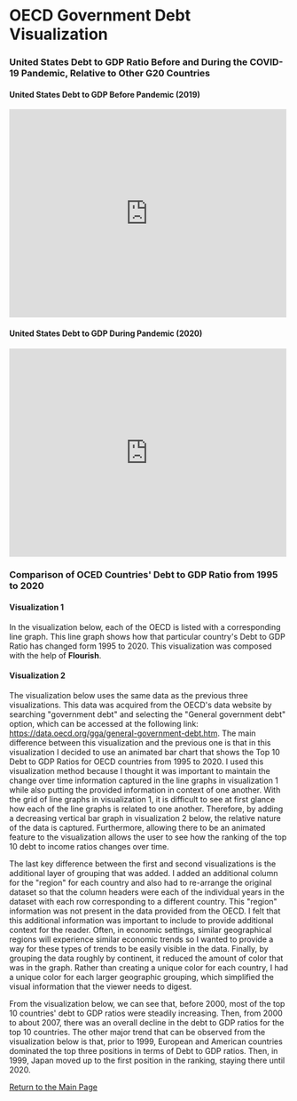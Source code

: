 # OECD Government Debt Visualization
### United States Debt to GDP Ratio Before and During the COVID-19 Pandemic, Relative to Other G20 Countries
#### United States Debt to GDP Before Pandemic (2019)
<iframe src="https://data.oecd.org/chart/6viM" width="500" height="375" style="border: 0" mozallowfullscreen="true" webkitallowfullscreen="true" allowfullscreen="true"><a href="https://data.oecd.org/chart/6viM" target="_blank">OECD Chart: General government debt, Total, % of GDP, Annual, 2019</a></iframe>


#### United States Debt to GDP During Pandemic (2020)
<iframe src="https://data.oecd.org/chart/6viO" width="500" height="375" style="border: 0" mozallowfullscreen="true" webkitallowfullscreen="true" allowfullscreen="true"><a href="https://data.oecd.org/chart/6viO" target="_blank">OECD Chart: General government debt, Total, % of GDP, Annual, 2020</a></iframe>

### Comparison of OCED Countries' Debt to GDP Ratio from 1995 to 2020

#### Visualization 1

In the visualization below, each of the OECD is listed with a corresponding line graph. This line graph shows how that particular country's Debt to GDP Ratio has changed form 1995 to 2020. This visualization was composed with the help of **Flourish**.

<div class="flourish-embed flourish-chart" data-src="visualisation/7667826"><script src="https://public.flourish.studio/resources/embed.js"></script></div>


#### Visualization 2

The visualization below uses the same data as the previous three visualizations. This data was acquired from the OECD's data website by searching "government debt" and selecting the "General government debt" option, which can be accessed at the following link: https://data.oecd.org/gga/general-government-debt.htm.  The main difference between this visualization and the previous one is that in this visualization I decided to use an animated bar chart that shows the Top 10 Debt to GDP Ratios for OECD countries from 1995 to 2020. I used this visualization method because I thought it was important to maintain the change over time information captured in the line graphs in visualization 1 while also putting the provided information in context of one another. With the grid of line graphs in visualization 1, it is difficult to see at first glance how each of the line graphs is related to one another. Therefore, by adding a decreasing vertical bar graph in visualization 2 below, the relative nature of the data is captured. Furthermore, allowing there to be an animated feature to the visualization allows the user to see how the ranking of the top 10 debt to income ratios changes over time. 

The last key difference between the first and second visualizations is the additional layer of grouping that was added. I added an additional column for the "region" for each country and also had to re-arrange the original dataset so that the column headers were each of the individual years in the dataset with each row corresponding to a different country. This "region" information was not present in the data provided from the OECD. I felt that this additional information was important to include to provide additional context for the reader. Often, in economic settings, similar geographical regions will experience similar economic trends so I wanted to provide a way for these types of trends to be easily visible in the data. Finally, by grouping the data roughly by continent, it reduced the amount of color that was in the graph. Rather than creating a unique color for each country, I had a unique color for each larger geographic grouping, which simplified the visual information that the viewer needs to digest.

From the visualization below, we can see that, before 2000, most of the top 10 countries' debt to GDP ratios were steadily increasing. Then, from 2000 to about 2007, there was an overall decline in the debt to GDP ratios for the top 10 countries. The other major trend that can be observed from the visualization below is that, prior to 1999, European and American countries dominated the top three positions in terms of Debt to GDP ratios. Then, in 1999, Japan moved up to the first position in the ranking, staying there until 2020.

<div class="flourish-embed flourish-bar-chart-race" data-src="visualisation/7687960"><script src="https://public.flourish.studio/resources/embed.js"></script></div>


[Return to the Main Page](README.md)
